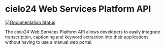 cielo24 Web Services Platform API
=================================
[![Documentation Status](https://readthedocs.org/projects/cielo24/badge/?version=latest)](https://cielo24.readthedocs.io/en/latest/?badge=latest)

The cielo24 Web Services Platform API allows developers to easily integrate transcription, captioning and keyword extraction into their applications without having to use a manual web portal.
